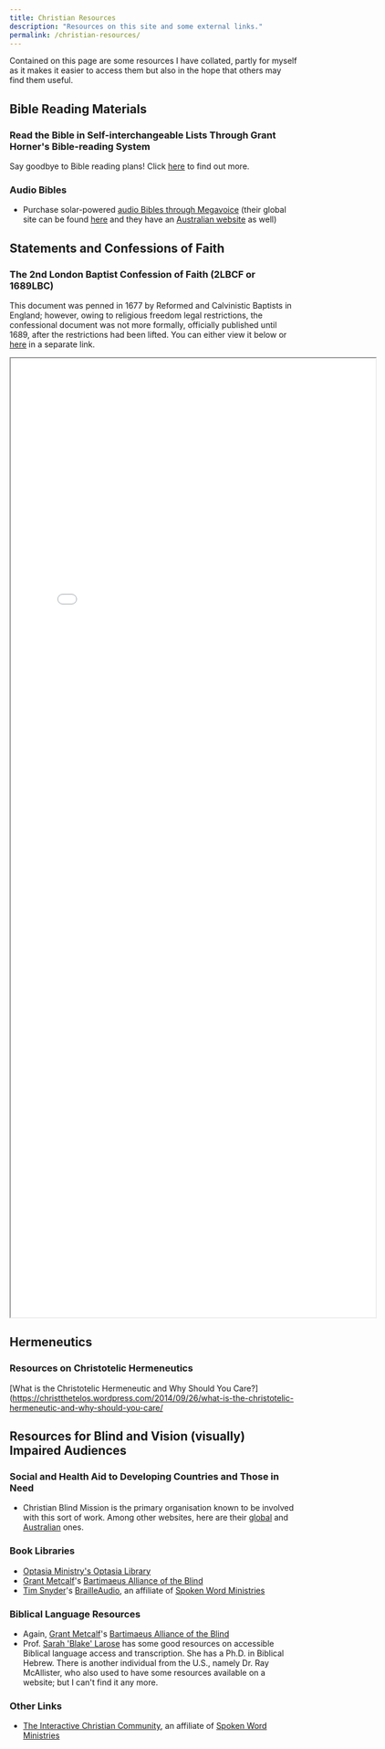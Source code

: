 ```yaml
---
title: Christian Resources
description: "Resources on this site and some external links."
permalink: /christian-resources/
---
```


Contained on this page are some resources I have collated, partly for myself as it makes it easier to access them but also in the hope that others may find them useful.

## Bible Reading Materials
### Read the Bible in Self-interchangeable Lists Through Grant Horner's Bible-reading System
Say goodbye to Bible reading plans! Click [here](/horner-ten-lists/) to find out more.

### Audio Bibles
* Purchase solar-powered [audio Bibles through Megavoice](https://megavoice.com/audio-bible/) (their global site can be found [here](https://megavoice.com) and they have an [Australian website](https://megavoice.org.au) as well)

## Statements and Confessions of Faith
### The 2nd London Baptist Confession of Faith (2LBCF or 1689LBC)
This document was penned in 1677 by Reformed and Calvinistic Baptists in England; however, owing to religious freedom legal restrictions, the confessional document was not more formally, officially published until 1689, after the restrictions had been lifted. You can either view it below or [here](/2lbcf/) in a separate link.

<iframe src="/1689lbc.html" title = "1677-89 (2nd) LBCF" width="640" height="1680"></iframe>

## Hermeneutics
### Resources on Christotelic Hermeneutics
[What is the Christotelic Hermeneutic and Why Should You Care?](https://christthetelos.wordpress.com/2014/09/26/what-is-the-christotelic-hermeneutic-and-why-should-you-care/

## Resources for Blind and Vision (visually) Impaired Audiences
### Social and Health Aid to Developing Countries and Those in Need
* Christian Blind Mission is the primary organisation known to be involved with this sort of work. Among other websites, here are their [global](https://www.cbm.org) and [Australian](https://www.cbm.org.au) ones.

### Book Libraries
* [Optasia Ministry's Optasia Library](http://www.optasiaministry.org/library.htm)
* [Grant Metcalf](http://bartimaeus.us/grantbio.html)'s [Bartimaeus Alliance of the Blind](http://bartimaeus.us/grantbio.html)
* [Tim Snyder](https://www.linkedin.com/in/tim-snyder-a8a4a634/)'s [BrailleAudio](https://brailleaudio.org/member/index.php), an affiliate of [Spoken Word Ministries](http://spokenwordministries.org)

### Biblical Language Resources
* Again, [Grant Metcalf](http://bartimaeus.us/grantbio.html)'s [Bartimaeus Alliance of the Blind](http://bartimaeus.us/grantbio.html)
* Prof. [Sarah 'Blake' Larose](https://www.sarahblakelarose.com) has some good resources on accessible Biblical language access and transcription. She has a Ph.D. in Biblical Hebrew. There is another individual from the U.S., namely Dr. Ray McAllister, who also used to have some resources available on a website; but I can't find it any more.

### Other Links
* [The Interactive Christian Community](https://iccsite.org/member/index.php), an affiliate of [Spoken Word Ministries](http://spokenwordministries.org)
